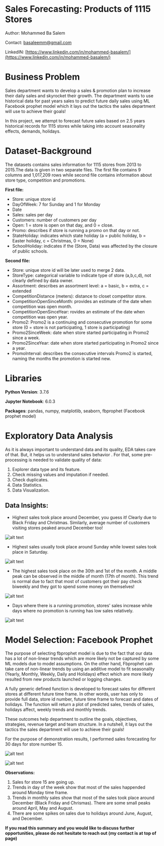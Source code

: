 
# Sales Forecasting: Products of 1115 Stores
Author: Mohammed Ba Salem 

Contact: basaleemm@gmail.com

LinkedIN: [https://www.linkedin.com/in/mohammed-basalem/](https://www.linkedin.com/in/mohammed-basalem/)

# Business Problem
Sales department wants to develop a  sales & promotion plan to increase their daily sales and skyrocket their growth. The department wants to use historical data for past years sales to predict future daily sales using ML Facebook prophet model which it lays out the tactics the sales department will use to achieve their goals! 

In this project, we attempt to forecast future sales based on 2.5 years historical records for 1115 stores while taking into account seasonality effects, demands, holidays.  

# Dataset-Background 

The datasets contains sales information for 1115 stores from 2013 to 2015.The data is given in two separate files. The first file contains 9 columns and 1,017,209 rows while second file contains information about store type, competition and promotions. 

**First file:**

* Store: unique store id 
* DayOfWeek: 7 for Sunday and 1 for Monday
* Date
* Sales: sales per day
* Customers: number of customers per day
* Open: 1 = store is open on that day, and 0 = close. 
* Promo: describes if store is running a promo on that day or not. 
* StateHoliday: indicates which state holiday (a = public holiday, b = Easter holiday, c = Christmas, 0 = None)
* SchoolHoliday: indicates if the (Store, Data) was affected by the closure of public schools. 


**Second file:** 

* Store: unique store id will be later used to merge 2 data.             
* StoreType: categorical variable to indicate type of store (a,b,c,d), not clearly defined by data owner.   
* Assortment: describes an assortment level: a = basic, b = extra, c = extended
* CompetitionDistance (meters): distance to closet competitor store.        
* CompetitionOpenSinceMonth: provides an estimate of the date when competition was open month.  
* CompetitionOpenSinceYear: rovides an estimate of the date when competition was open year.   
* Promo2: Promo2 is a continuing and consecutive promotion for some store (0 = store is not participating, 1 store is participating)     
* Promo2SinceWeek: date when store started participating in Promo2 since a week.
* Promo2SinceYear: date when store started participating in Promo2 since a year.         
* PromoInterval: describes the consecutive intervals Promo2 is started, naming the months the promotion is started new. 

# Libraries 
**Python Version**: 3.7.6

**Jupyter Notebook**: 6.0.3

**Packages**:  pandas, numpy, matplotlib, seaborn, fbprophet (Facebook prophet model)
 
# Exploratory Data Analysis 
 As it is always important to understand data and its quality, EDA takes care of that. But, it helps us to understand sales behavior . For that, some pre-processing is needed to validate quality of data: 
 1. Explorer data type and its feature.
 2. Check missing values and imputation if needed. 
 3. Check duplicates. 
 4. Data Statistics. 
 5. Data Visualization. 

## Data Insights: 
* Highest sales took place around December, you guess it! Clearly due to Black Friday and Christmas. Similarly, average number of customers visiting stores peaked around December too! 

 ![alt text](https://github.com/basalem/Data-Science-Projects/blob/master/Sales_Forecasting_Products_of_1115_Stores/Images/Average_Monthly_Performance.png)

* Highest sales usually took place around Sunday while lowest sales took place in Saturday. 

![alt text](https://github.com/basalem/Data-Science-Projects/blob/master/Sales_Forecasting_Products_of_1115_Stores/Images/Average_Daily_Performance.png)

* The highest sales took place on the 30th and 1st of the month. A middle peak can be observed in the middle of month (17th of month). This trend is normal due to fact that most of customers got their pay check biweekly and they got to spend some money on themselves! 

![alt text](https://github.com/basalem/Data-Science-Projects/blob/master/Sales_Forecasting_Products_of_1115_Stores/Images/Average_DayofMonth_Performance.png)

* Days where there is a running promotion, stores' sales increase while days where no promotion is running has low sales relatively. 

![alt text](https://github.com/basalem/Data-Science-Projects/blob/master/Sales_Forecasting_Products_of_1115_Stores/Images/Promotion_Effect.PNG)

# Model Selection: Facebook Prophet

The purpose of selecting fbprophet model is due to the fact that our data has a lot of non-linear trends which are more likely not be captured by some ML models due to model assumptions. On the other hand, Fbprophet can take care of  non-linear trends by using an additive model to fit seasonality (Yearly, Monthly, Weekly, Daily and Holidays) effect which are more likely resulted from new products launched or logging changes. 

A fully generic defined function is developed to forecast sales for different stores at different future time frame. In other words, user has only to provide full data, store id number, future time frame to forecast and dates of holidays. The function will return a plot of predicted sales, trends of sales, holidays affect, weekly trends and monthly trends. 

These outcomes help department to outline the goals, objectives, strategies, revenue target and team structure. In a nutshell, it lays out the tactics the sales department will use to achieve their goals! 

For the purpose of demonstration results, I performed sales forecasting for 30 days for store number 15. 

![alt text](https://github.com/basalem/Data-Science-Projects/blob/master/Sales_Forecasting_Products_of_1115_Stores/Images/Forecasting_Trend1.PNG)


![alt text](https://github.com/basalem/Data-Science-Projects/blob/master/Sales_Forecasting_Products_of_1115_Stores/Images/Forecasting_Trend2.PNG)
   
**Observations:**
1. Sales for store 15 are going up.
2. Trends in day of the week show that most of the sales happended around Monday time frame. 
3. Trends in monthly sales show that most of the sales took place around December (Black Friday and Chrismas). There are some small peaks around April, May and August. 
4. There are some spikes on sales due to holidays around June, August, and December.  

**If you read this summary and you would like to discuss further opportunities, please do not hesitate to reach out (my contact is at top of page)** 

